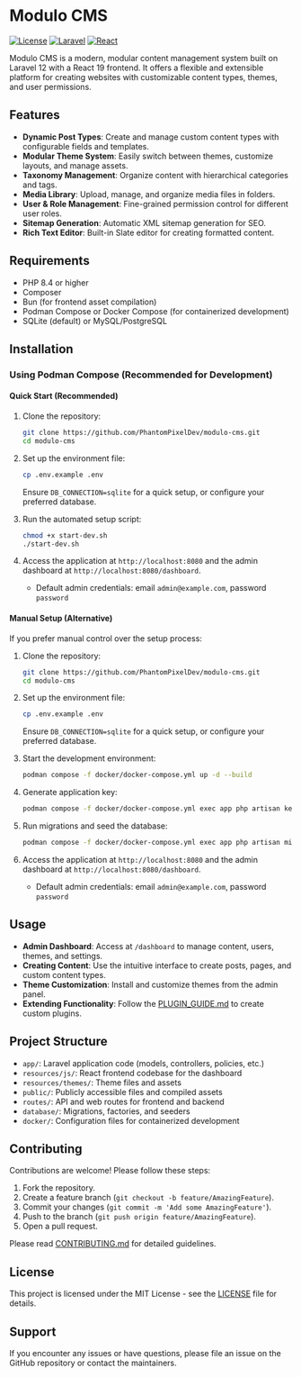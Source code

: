 # Modulo CMS

[![License](https://img.shields.io/badge/license-MIT-blue.svg)](https://github.com/PhantomPixelDev/modulo-cms/blob/main/LICENSE)
[![Laravel](https://img.shields.io/badge/Laravel-12.x-red.svg)](https://laravel.com)
[![React](https://img.shields.io/badge/React-19-blue.svg)](https://reactjs.org)

Modulo CMS is a modern, modular content management system built on Laravel 12 with a React 19 frontend. It offers a flexible and extensible platform for creating websites with customizable content types, themes, and user permissions.

## Features

- **Dynamic Post Types**: Create and manage custom content types with configurable fields and templates.
- **Modular Theme System**: Easily switch between themes, customize layouts, and manage assets.
- **Taxonomy Management**: Organize content with hierarchical categories and tags.
- **Media Library**: Upload, manage, and organize media files in folders.
- **User & Role Management**: Fine-grained permission control for different user roles.
- **Sitemap Generation**: Automatic XML sitemap generation for SEO.
- **Rich Text Editor**: Built-in Slate editor for creating formatted content.

## Requirements

- PHP 8.4 or higher
- Composer
- Bun (for frontend asset compilation)
- Podman Compose or Docker Compose (for containerized development)
- SQLite (default) or MySQL/PostgreSQL

## Installation

### Using Podman Compose (Recommended for Development)

#### Quick Start (Recommended)

1. Clone the repository:
   ```bash
   git clone https://github.com/PhantomPixelDev/modulo-cms.git
   cd modulo-cms
   ```

2. Set up the environment file:
   ```bash
   cp .env.example .env
   ```
   Ensure `DB_CONNECTION=sqlite` for a quick setup, or configure your preferred database.

3. Run the automated setup script:
   ```bash
   chmod +x start-dev.sh
   ./start-dev.sh
   ```

4. Access the application at `http://localhost:8080` and the admin dashboard at `http://localhost:8080/dashboard`.
   - Default admin credentials: email `admin@example.com`, password `password`

#### Manual Setup (Alternative)

If you prefer manual control over the setup process:

1. Clone the repository:
   ```bash
   git clone https://github.com/PhantomPixelDev/modulo-cms.git
   cd modulo-cms
   ```

2. Set up the environment file:
   ```bash
   cp .env.example .env
   ```
   Ensure `DB_CONNECTION=sqlite` for a quick setup, or configure your preferred database.

3. Start the development environment:
   ```bash
   podman compose -f docker/docker-compose.yml up -d --build
   ```

4. Generate application key:
   ```bash
   podman compose -f docker/docker-compose.yml exec app php artisan key:generate
   ```

5. Run migrations and seed the database:
   ```bash
   podman compose -f docker/docker-compose.yml exec app php artisan migrate --seed
   ```

6. Access the application at `http://localhost:8080` and the admin dashboard at `http://localhost:8080/dashboard`.
   - Default admin credentials: email `admin@example.com`, password `password`

## Usage

- **Admin Dashboard**: Access at `/dashboard` to manage content, users, themes, and settings.
- **Creating Content**: Use the intuitive interface to create posts, pages, and custom content types.
- **Theme Customization**: Install and customize themes from the admin panel.
- **Extending Functionality**: Follow the [PLUGIN_GUIDE.md](PLUGIN_GUIDE.md) to create custom plugins.

## Project Structure

- `app/`: Laravel application code (models, controllers, policies, etc.)
- `resources/js/`: React frontend codebase for the dashboard
- `resources/themes/`: Theme files and assets
- `public/`: Publicly accessible files and compiled assets
- `routes/`: API and web routes for frontend and backend
- `database/`: Migrations, factories, and seeders
- `docker/`: Configuration files for containerized development

## Contributing

Contributions are welcome! Please follow these steps:

1. Fork the repository.
2. Create a feature branch (`git checkout -b feature/AmazingFeature`).
3. Commit your changes (`git commit -m 'Add some AmazingFeature'`).
4. Push to the branch (`git push origin feature/AmazingFeature`).
5. Open a pull request.

Please read [CONTRIBUTING.md](CONTRIBUTING.md) for detailed guidelines.

## License

This project is licensed under the MIT License - see the [LICENSE](LICENSE) file for details.

## Support

If you encounter any issues or have questions, please file an issue on the GitHub repository or contact the maintainers.